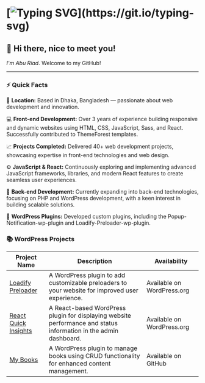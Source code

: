 # [![Typing SVG](https://readme-typing-svg.herokuapp.com/?lines=Hi+there+i+am+Abu+Riad;Available+for+Freelance+Hire!)](https://git.io/typing-svg)

## 👋 Hi there, nice to meet you! 
*I'm Abu Riad*. Welcome to my GitHub!

---

### ⚡ Quick Facts
📍 **Location:** Based in Dhaka, Bangladesh — passionate about web development and innovation.

💻 **Front-end Development:** Over 3 years of experience building responsive and dynamic websites using HTML, CSS, JavaScript, Sass, and React. Successfully contributed to ThemeForest templates.

📈 **Projects Completed:** Delivered 40+ web development projects, showcasing expertise in front-end technologies and web design.

⚙️ **JavaScript & React:** Continuously exploring and implementing advanced JavaScript frameworks, libraries, and modern React features to create seamless user experiences.

🔨 **Back-end Development:** Currently expanding into back-end technologies, focusing on PHP and WordPress development, with a keen interest in building scalable solutions.

🔌 **WordPress Plugins:** Developed custom plugins, including the Popup-Notification-wp-plugin and Loadify-Preloader-wp-plugin.


### 📚 WordPress Projects

| Project Name                                     | Description                                                                                   | Availability                        |
|-------------------------------------------------|-----------------------------------------------------------------------------------------------|------------------------------------|
| [Loadify Preloader](https://wordpress.org/plugins/loadify-preloader/) | A WordPress plugin to add customizable preloaders to your website for improved user experience. | Available on WordPress.org         |
| [React Quick Insights](https://wordpress.org/plugins/quick-insights/) | A React-based WordPress plugin for displaying website performance and status information in the admin dashboard. | Available on WordPress.org                |
| [My Books](https://github.com/aburiad/my-books-wp-plugin)       | A WordPress plugin to manage books using CRUD functionality for enhanced content management.   | Available on GitHub                |

<!---
aburiad/aburiad is a ✨ special ✨ repository because its `README.md` (this file) appears on your GitHub profile.
You can click the Preview link to take a look at your changes.
--->
